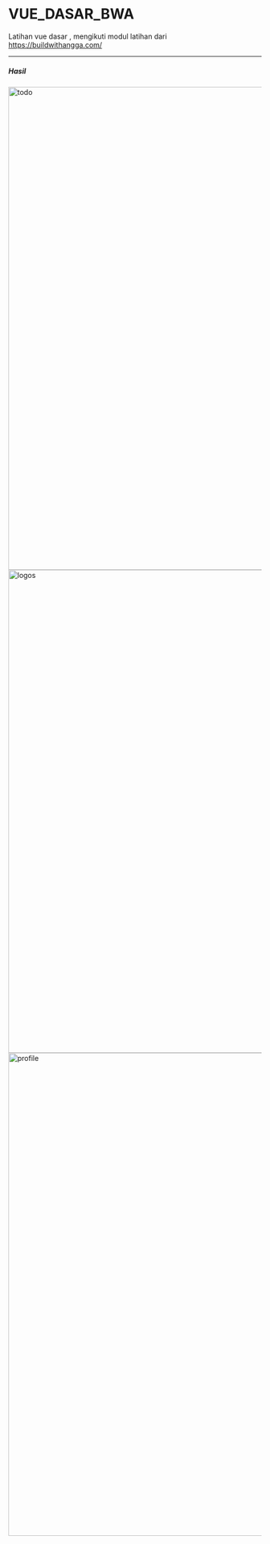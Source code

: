 # VUE_DASAR_BWA


<p> Latihan vue dasar , mengikuti modul latihan dari <a href="https://buildwithangga.com/" target="_blank">https://buildwithangga.com/</a> </p>

---

<h5> Hasil </h5>

<img width="960" alt="todo" src="https://user-images.githubusercontent.com/58242304/103388100-dc873680-4b39-11eb-9b2f-f5b3677e72bb.png">
<img width="960" alt="logos" src="https://user-images.githubusercontent.com/58242304/103388106-e14bea80-4b39-11eb-96fb-bfc0af77c15c.png">
<img width="960" alt="profile" src="https://user-images.githubusercontent.com/58242304/103388113-e6a93500-4b39-11eb-942e-259515c587af.png">

